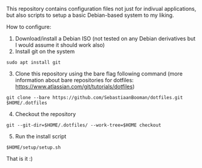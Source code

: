 
This repository contains configuration files not just for indivual applications, but also scripts to setup a basic Debian-based system to my liking.

How to configure:
1. Download/install a Debian ISO (not tested on any Debian derivatives but I would assume it should work also)
2. Install git on the system

`sudo apt install git`

3. Clone this repository using the bare flag following command (more information about bare repositories for dotfiles: https://www.atlassian.com/git/tutorials/dotfiles)

`git clone --bare https://github.com/SebastiaanBooman/dotfiles.git $HOME/.dotfiles`

4. Checkout the repository

`git --git-dir=$HOME/.dotfiles/ --work-tree=$HOME checkout`

5. Run the install script 

`$HOME/setup/setup.sh`

That is it :)
